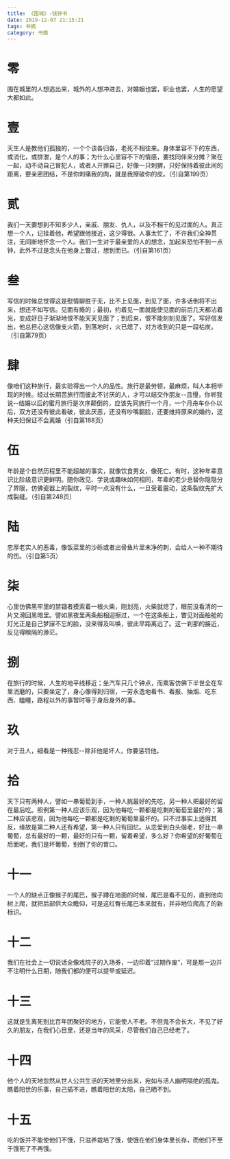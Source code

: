 ```yaml
---
title: 《围城》-钱钟书
date: 2019-12-07 21:15:21
tags: 书摘
category: 书摘
---
```

# 零
围在城里的人想逃出来，城外的人想冲进去，对婚姻也罢，职业也罢，人生的愿望大都如此。

# 壹
天生人是教他们孤独的，一个个该各归各，老死不相往来。身体里容不下的东西，或消化，或排泄，是个人的事；为什么心里容不下的情感，要找同伴来分摊？聚在一起，动不动自己冒犯人，或者人开罪自己，好像一只刺猬，只好保持着彼此间的距离，要亲密团结，不是你刺痛我的肉，就是我擦破你的皮。（引自第199页）

# 贰
我们一天要想到不知多少人，亲戚、朋友、仇人，以及不相干的见过面的人。真正想一个人，记挂着他，希望跟他接近，这少得很。人事太忙了，不许我们全神贯注，无间断地怀念一个人。我们一生对于最亲爱的人的想念，加起来恐怕不到一点钟，此外不过是念头在他身上瞥过，想到而已。（引自第161页）

# 叁
写信的时候总觉得这是慰情聊胜于无，比不上见面，到见了面，许多话倒将不出来，想还不如写信。见面有瘾的；最初，约着见一面就能使见面的前后几天都沾着光，变成好日子渐渐地恨不能天天见面了；到后来，恨不能刻刻见面了。写好信发出，他总担心这信像支火箭，到落地时，火已熄了，对方收到的只是一段枯炭。（引自第79页）

# 肆
像咱们这种旅行，最实验得出一个人的品性。旅行是最劳顿，最麻烦，叫人本相毕现的时候。经过长期苦旅行而彼此不讨厌的人，才可以结交作朋友--且慢，你听我说--结婚以后的蜜月旅行是次序颠倒的，应该先同旅行一个月，一个月舟车仆仆以后，双方还没有彼此看破，彼此厌恶，还没有吵嘴翻脸，还要维持原来的婚约，这种夫妇保证不会离婚（引自第188页）

# 伍
年龄是个自然历程里不能超越的事实，就像饮食男女，像死亡。有时，这种年辈意识比阶级意识更鲜明。随你政见、学说或趣味如何相同，年辈的老少总替你隐隐分了界限，仿佛瓷器上的裂纹，平时一点没有什么，一旦受着震动，这条裂纹先扩大成裂缝。（引自第248页）

# 陆
忠厚老实人的恶毒，像饭菜里的沙砾或者出骨鱼片里未净的刺，会给人一种不期待的伤。（引自第5页）

# 柒
心里仿佛黑牢里的禁锢者摸索着一根火柴，刚划亮，火柴就熄了，眼前没看清的一片又滑回黑暗里。譬如黑夜里两条船相迎擦过，一个在这条船上，瞥见对面船舱的灯光正是自己梦寐不忘的脸，没来得及叫唤，彼此早距离远了。这一刹那的接近，反见得睽隔的渺茫。

# 捌
在旅行的时候，人生的地平线移近；坐汽车只几个钟点，而乘客仿佛下半世全在车里消磨的，只要坐定了，身心像得到归宿，一劳永逸地看书、看报、抽烟、吃东西、瞌睡，路程以外的事暂时等于身后身外的事。

# 玖
对于丑人，细看是一种残忍--除非他是坏人，你要惩罚他。	

# 拾
天下只有两种人，譬如一串葡萄到手，一种人挑最好的先吃，另一种人把最好的留在最后吃。照例第一种人应该乐观，因为他每吃一颗都是吃剩的葡萄里最好的；第二种应该悲观，因为他每吃一颗都是吃剩的葡萄里最坏的。只不过事实上适得其反，缘故是第二种人还有希望，第一种人只有回忆。从恋爱到白头偕老，好比一串葡萄，总有最好的一颗，最好的只有一颗，留着希望，多么好？你希望的好葡萄在后面呢，我们是坏葡萄，别倒了你的胃口。

# 十一
一个人的缺点正像猴子的尾巴，猴子蹲在地面的时候，尾巴是看不见的，直到他向树上爬，就把后部供大众瞻仰，可是这红臀长尾巴本来就有，并非地位爬高了的新标识。

# 十二
我们在社会上一切说话全像戏院子的入场券，一边印着“过期作废”，可是那一边并不注明什么日期，随我们都的便可以提早或延迟。

# 十三
这就是生离死别比百年团聚好的地方，它能使人不老。不但鬼不会长大，不见了好久的朋友，在我们心目里，还是当年的风采，尽管我们自己已经老了。

# 十四
他个人的天地忽然从世人公共生活的天地里分出来，宛如与活人幽明隔绝的孤鬼。瞧着阳世的乐事，自己插不进，瞧着阳世的太阳，自己晒不到。

# 十五
吃的饭并不能使他们不饿，只滋养栽培了饿，使饿在他们身体里长存，而他们不至于饿死了不再饿。

